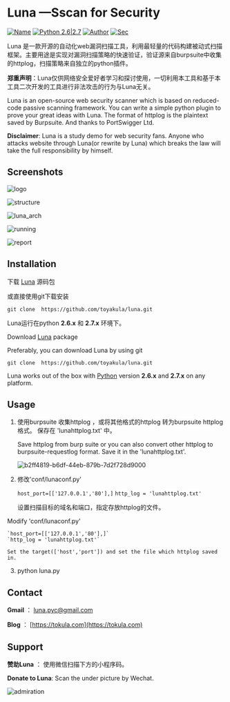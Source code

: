 # Luna —Sscan for Security

[![Name](https://img.shields.io/badge/Name-Luna-blue.svg)](https://www.tokula.com)    [![Python 2.6|2.7](https://img.shields.io/badge/python-2.6|2.7-orange.svg)](https://www.python.org/)    [![Author](https://img.shields.io/badge/Author-tokula.com-yellow.svg)](https://www.tokula.com)    [![Sec](https://img.shields.io/badge/Web-Security-brightgreen.svg)]()

Luna 是一款开源的自动化web漏洞扫描工具，利用最轻量的代码构建被动式扫描框架。主要用途是实现对漏洞扫描策略的快速验证，验证源来自burpsuite中收集的httplog，扫描策略来自独立的python插件。

**郑重声明**：Luna仅供网络安全爱好者学习和探讨使用，一切利用本工具和基于本工具二次开发的工具进行非法攻击的行为与Luna无关。

Luna is an open-source web security scanner which is based on reduced-code passive scanning framework. You can write a simple python plugin to prove your great ideas with Luna. The format of httplog is the plaintext saved by Burpsuite. And thanks to PortSwigger Ltd.

**Disclaimer**:  Luna is a study demo for web security fans. Anyone who attacks website through Luna(or rewrite by Luna) which breaks the law will take the full responsibility by himself. 

## Screenshots
![logo](https://user-images.githubusercontent.com/32926900/34332221-6ae1e398-e969-11e7-954f-f3c1756f82d9.png)



![structure](https://user-images.githubusercontent.com/32926900/34332292-fd28d8c4-e969-11e7-8f7b-39df47652438.png)

![luna_arch](https://user-images.githubusercontent.com/32926900/34368738-2b6602b0-eaf1-11e7-8f60-2bd2f80970b9.png)

![running](https://user-images.githubusercontent.com/32926900/34332254-b0f9e09c-e969-11e7-9b7b-5df3013d34e7.jpg)

![report](https://user-images.githubusercontent.com/32926900/34332277-def11baa-e969-11e7-9a91-63319f38544c.png)



## Installation

下载 [Luna](https://github.com/toyakula/luna/) 源码包 

或直接使用git下载安装

    git clone  https://github.com/toyakula/luna.git

Luna运行在python  **2.6.x** 和 **2.7.x** 环境下。



Download [Luna](https://github.com/toyakula/luna/) package

Preferably, you can download Luna by using git

    git clone  https://github.com/toyakula/luna.git

Luna works out of the box with [Python](http://www.python.org/download/) version **2.6.x** and **2.7.x** on any platform.

## Usage

1. 使用burpsuite 收集httplog ，或将其他格式的httplog 转为burpsuite httplog格式。 保存在 'lunahttplog.txt' 中。

   Save httplog from burp suite or you can also convert other httplog to burpsuite-requestlog format. Save it in the 'lunahttplog.txt'.

   ![b2ff4819-b6df-44eb-879b-7d2f728d9000](https://user-images.githubusercontent.com/32926900/34333628-c76aafb8-e979-11e7-8b8a-3372229fe705.jpeg)


2. 修改'conf/lunaconf.py'

    `host_port=[['127.0.0.1','80'],]` 
    `http_log = 'lunahttplog.txt'`

    设置扫描目标的域名和端口，指定存放httplog的文件。


 Modify 'conf/lunaconf.py'

    `host_port=[['127.0.0.1','80'],]` 
    `http_log = 'lunahttplog.txt'`
    
    Set the target(['host','port']) and set the file which httplog saved in.

3.  python luna.py



## Contact

**Gmail** ： [luna.pyc@gmail.com](mailto:luna.pyc@gmail.com)

**Blog** ： [https://tokula.com](https://tokula.com)



## Support

**赞助Luna** ： 使用微信扫描下方的小程序码。

**Donate to Luna**:  Scan the under picture by Wechat.

![admiration](https://user-images.githubusercontent.com/32926900/34337413-0f22b2fe-e99a-11e7-8d0c-e422ff7b1b33.jpg)
